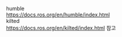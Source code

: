 humble     
https://docs.ros.org/en/humble/index.html     
kilted    
https://docs.ros.org/en/kilted/index.html
참고
